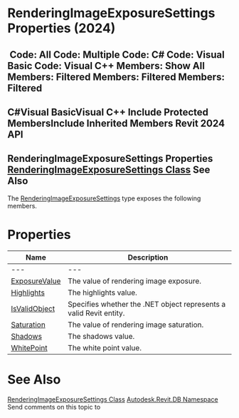 # RenderingImageExposureSettings Properties (2024)

﻿
 Code: All Code: Multiple Code: C# Code: Visual Basic Code: Visual C++  Members: Show All Members: Filtered Members: Filtered Members: Filtered   
---  
C#Visual BasicVisual C++
Include Protected MembersInclude Inherited Members
Revit 2024 API  
---  
RenderingImageExposureSettings Properties  
[RenderingImageExposureSettings Class](94e2205c-ae49-e3a4-35e5-93d91f1bafb3.md "RenderingImageExposureSettings Class") See Also  
---  
The [RenderingImageExposureSettings](94e2205c-ae49-e3a4-35e5-93d91f1bafb3.md "RenderingImageExposureSettings Class") type exposes the following members.
# Properties
| Name | Description |
| --- | --- |
| --- | --- | --- |
| [ExposureValue](67fd3e82-d717-98b7-1f35-19b47550f29c.md "ExposureValue Property") | The value of rendering image exposure. |
| [Highlights](5196e99d-d5cf-6004-5793-de61748ab00d.md "Highlights Property") | The highlights value. |
| [IsValidObject](a2815dff-0bc1-fda8-3238-f50d73865ac4.md "IsValidObject Property") | Specifies whether the .NET object represents a valid Revit entity. |
| [Saturation](9db6cc79-38e2-12e8-ed23-d3f65846a326.md "Saturation Property") | The value of rendering image saturation. |
| [Shadows](acf175b2-531e-9a10-4e8e-2a30973d2c3d.md "Shadows Property") | The shadows value. |
| [WhitePoint](5b3927f6-7554-85f5-d860-be43520a9d61.md "WhitePoint Property") | The white point value. |

# See Also
[RenderingImageExposureSettings Class](94e2205c-ae49-e3a4-35e5-93d91f1bafb3.md "RenderingImageExposureSettings Class")
[Autodesk.Revit.DB Namespace](87546ba7-461b-c646-cbb1-2cb8f5bff8b2.md "Autodesk.Revit.DB Namespace")
Send comments on this topic to 